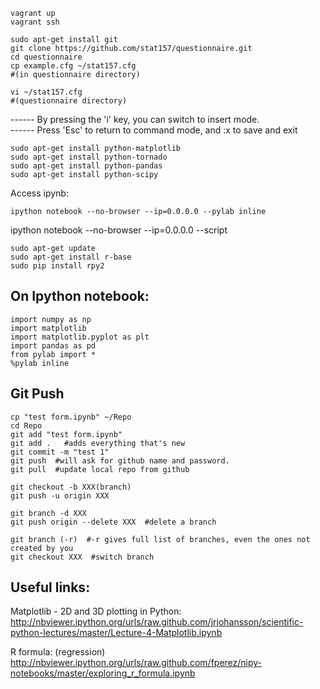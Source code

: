 ```
vagrant up  
vagrant ssh 
```
```
sudo apt-get install git  
git clone https://github.com/stat157/questionnaire.git  
cd questionnaire
cp example.cfg ~/stat157.cfg 
#(in questionnaire directory)
```
```
vi ~/stat157.cfg 
#(questionnaire directory)  
```
------ By pressing the 'i' key, you can switch to insert mode.  
------ Press 'Esc' to return to command mode, and :x to save and exit  

```
sudo apt-get install python-matplotlib  
sudo apt-get install python-tornado  
sudo apt-get install python-pandas
sudo apt-get install python-scipy
```
Access ipynb:
```
ipython notebook --no-browser --ip=0.0.0.0 --pylab inline  
```
ipython notebook --no-browser --ip=0.0.0.0 --script  

```
sudo apt-get update  
sudo apt-get install r-base  
sudo pip install rpy2
```

On Ipython notebook:  
-------------------------------------------------------------------------------------------------
```
import numpy as np  
import matplotlib
import matplotlib.pyplot as plt  
import pandas as pd  
from pylab import *  
%pylab inline
```

Git Push  
---------------------  
```
cp "test form.ipynb" ~/Repo  
cd Repo  
git add "test form.ipynb"  
git add .   #adds everything that's new  
git commit -m "test 1"  
git push  #will ask for github name and password.  
git pull  #update local repo from github  

git checkout -b XXX(branch)  
git push -u origin XXX  

git branch -d XXX  
git push origin --delete XXX  #delete a branch  

git branch (-r)  #-r gives full list of branches, even the ones not created by you  
git checkout XXX  #switch branch  

```


Useful links:  
-----------------
Matplotlib - 2D and 3D plotting in Python:  
http://nbviewer.ipython.org/urls/raw.github.com/jrjohansson/scientific-python-lectures/master/Lecture-4-Matplotlib.ipynb  

R formula: (regression)  
http://nbviewer.ipython.org/urls/raw.github.com/fperez/nipy-notebooks/master/exploring_r_formula.ipynb  

